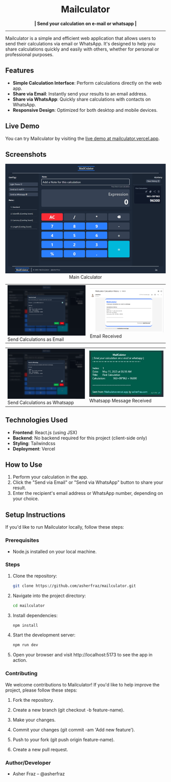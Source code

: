 
<div align="center">
<h1 align="center">Mailculator</h1>
<p align="center"> <b>| Send your calculation on e-mail or whatsapp |</b></p>
</div>

---

Mailculator is a simple and efficient web application that allows users to send their calculations via email or WhatsApp. It's designed to help you share calculations quickly and easily with others, whether for personal or professional purposes.

## Features

- **Simple Calculation Interface**: Perform calculations directly on the web app.
- **Share via Email**: Instantly send your results to an email address.
- **Share via WhatsApp**: Quickly share calculations with contacts on WhatsApp.
- **Responsive Design**: Optimized for both desktop and mobile devices.

## Live Demo

You can try Mailculator by visiting the [live demo at mailculator.vercel.app](https://mailculator.vercel.app/).

## Screenshots
<div align="center">
<img src="./screenshots/main.png" alt="Screentshot 1" width="600px">
<br/>
Main Calculator
<br/>
<table>
<tr> 
    <td><img src="./screenshots/sendasemail.png" alt="Screentshot 1" width="600px">
<br/>
Send Calculations as Email</td>
    <td><img src="./screenshots/emailresult.png" alt="Screentshot 1" width="600px">
<br/>
Email Received</td>
</tr>
</table>
<table>
<tr> 
    <td><img src="./screenshots/sendaswhatsapp.png" alt="Screentshot 1" width="600px">
<br/>
Send Calculations as Whatsapp</td>
    <td><img src="./screenshots/whatsappresult.jpg" alt="Screentshot 1" width="600px">
<br/>
Whatsapp Message Received</td>
</tr>
</table>

</div>


## Technologies Used

- **Frontend**: React.js (using JSX)
- **Backend**: No backend required for this project (client-side only)
- **Styling**: Tailwindcss
- **Deployment**: Vercel

## How to Use

1. Perform your calculation in the app.
2. Click the "Send via Email" or "Send via WhatsApp" button to share your result.
3. Enter the recipient's email address or WhatsApp number, depending on your choice.

## Setup Instructions

If you'd like to run Mailculator locally, follow these steps:

### Prerequisites

- Node.js installed on your local machine.

### Steps

1. Clone the repository:
   ```bash
   git clone https://github.com/asherfraz/mailculator.git
   ```
2. Navigate into the project directory:
    ```bash
    cd mailculator
    ```
3. Install dependencies:
    ```bash
    npm install
    ```
4. Start the development server:

    ```bash
    npm run dev
    ```
5. Open your browser and visit http://localhost:5173 to see the app in action.

### Contributing
We welcome contributions to Mailculator! If you'd like to help improve the project, please follow these steps:

1. Fork the repository.

2. Create a new branch (git checkout -b feature-name).

3. Make your changes.

4. Commit your changes (git commit -am 'Add new feature').

5. Push to your fork (git push origin feature-name).

6. Create a new pull request.

### Author/Developer
- Asher Fraz – @asherfraz